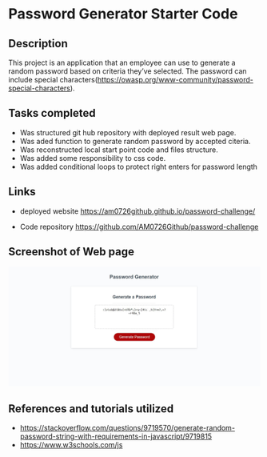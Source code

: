 # Password Generator Starter Code

## Description

This project is an application that an employee can use to generate a random password based on criteria they’ve selected.
The password can include special characters(https://owasp.org/www-community/password-special-characters).  

## Tasks completed

* Was structured git hub repository with deployed result web page.
* Was aded function to generate random password by accepted citeria.
* Was reconstructed local start point code and files structure.
* Was added some responsibility to css code. 
* Was added conditional loops to protect right enters for password length 

## Links

* deployed website https://am0726github.github.io/password-challenge/

* Code repository https://github.com/AM0726Github/password-challenge

## Screenshot of Web page

![Web page](./assets/images/screenshoot.JPG)

## References and tutorials utilized

* https://stackoverflow.com/questions/9719570/generate-random-password-string-with-requirements-in-javascript/9719815
* https://www.w3schools.com/js
